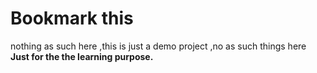 # Bookmark this
nothing as such here ,this is just a demo project ,no as such things here
**Just for the the learning purpose.**


